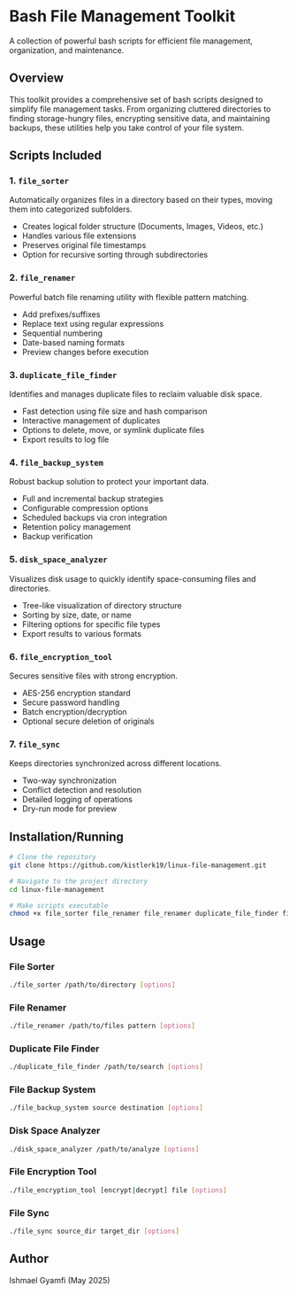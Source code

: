 # Bash File Management Toolkit

A collection of powerful bash scripts for efficient file management, organization, and maintenance.

## Overview

This toolkit provides a comprehensive set of bash scripts designed to simplify file management tasks. From organizing cluttered directories to finding storage-hungry files, encrypting sensitive data, and maintaining backups, these utilities help you take control of your file system.

## Scripts Included

### 1. `file_sorter`

Automatically organizes files in a directory based on their types, moving them into categorized subfolders.

- Creates logical folder structure (Documents, Images, Videos, etc.)
- Handles various file extensions
- Preserves original file timestamps
- Option for recursive sorting through subdirectories

### 2. `file_renamer`

Powerful batch file renaming utility with flexible pattern matching.

- Add prefixes/suffixes
- Replace text using regular expressions
- Sequential numbering
- Date-based naming formats
- Preview changes before execution

### 3. `duplicate_file_finder`

Identifies and manages duplicate files to reclaim valuable disk space.

- Fast detection using file size and hash comparison
- Interactive management of duplicates
- Options to delete, move, or symlink duplicate files
- Export results to log file

### 4. `file_backup_system`

Robust backup solution to protect your important data.

- Full and incremental backup strategies
- Configurable compression options
- Scheduled backups via cron integration
- Retention policy management
- Backup verification

### 5. `disk_space_analyzer`

Visualizes disk usage to quickly identify space-consuming files and directories.

- Tree-like visualization of directory structure
- Sorting by size, date, or name
- Filtering options for specific file types
- Export results to various formats

### 6. `file_encryption_tool`

Secures sensitive files with strong encryption.

- AES-256 encryption standard
- Secure password handling
- Batch encryption/decryption
- Optional secure deletion of originals

### 7. `file_sync`

Keeps directories synchronized across different locations.

- Two-way synchronization
- Conflict detection and resolution
- Detailed logging of operations
- Dry-run mode for preview

## Installation/Running

```bash
# Clone the repository
git clone https://github.com/kistlerk19/linux-file-management.git

# Navigate to the project directory
cd linux-file-management

# Make scripts executable
chmod +x file_sorter file_renamer file_renamer duplicate_file_finder file_backup_system disk_space_analyzer file_encryption_tool file_sync
```

## Usage

### File Sorter

```bash
./file_sorter /path/to/directory [options]
```

### File Renamer

```bash
./file_renamer /path/to/files pattern [options]
```

### Duplicate File Finder

```bash
./duplicate_file_finder /path/to/search [options]
```

### File Backup System

```bash
./file_backup_system source destination [options]
```

### Disk Space Analyzer

```bash
./disk_space_analyzer /path/to/analyze [options]
```

### File Encryption Tool

```bash
./file_encryption_tool [encrypt|decrypt] file [options]
```

### File Sync

```bash
./file_sync source_dir target_dir [options]
```


## Author

Ishmael Gyamfi (May 2025)